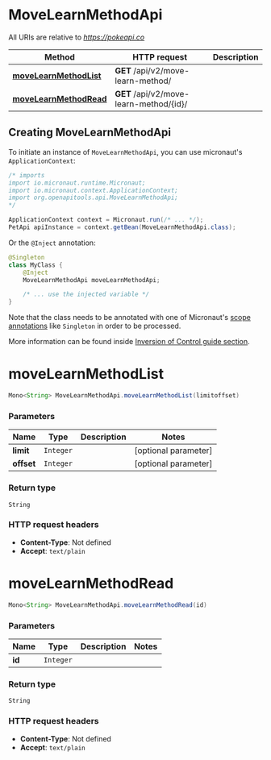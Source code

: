 # MoveLearnMethodApi

All URIs are relative to *https://pokeapi.co*

| Method | HTTP request | Description |
|------------- | ------------- | -------------|
| [**moveLearnMethodList**](MoveLearnMethodApi.md#moveLearnMethodList) | **GET** /api/v2/move-learn-method/ |  |
| [**moveLearnMethodRead**](MoveLearnMethodApi.md#moveLearnMethodRead) | **GET** /api/v2/move-learn-method/{id}/ |  |


## Creating MoveLearnMethodApi

To initiate an instance of `MoveLearnMethodApi`, you can use micronaut's `ApplicationContext`:
```java
/* imports
import io.micronaut.runtime.Micronaut;
import io.micronaut.context.ApplicationContext;
import org.openapitools.api.MoveLearnMethodApi;
*/

ApplicationContext context = Micronaut.run(/* ... */);
PetApi apiInstance = context.getBean(MoveLearnMethodApi.class);
```

Or the `@Inject` annotation:
```java
@Singleton
class MyClass {
    @Inject
    MoveLearnMethodApi moveLearnMethodApi;

    /* ... use the injected variable */
}
```
Note that the class needs to be annotated with one of Micronaut's [scope annotations](https://docs.micronaut.io/latest/guide/#scopes) like `Singleton` in order to be processed.

More information can be found inside [Inversion of Control guide section](https://docs.micronaut.io/latest/guide/#ioc).

<a id="moveLearnMethodList"></a>
# **moveLearnMethodList**
```java
Mono<String> MoveLearnMethodApi.moveLearnMethodList(limitoffset)
```



### Parameters
| Name | Type | Description  | Notes |
|------------- | ------------- | ------------- | -------------|
| **limit** | `Integer`|  | [optional parameter] |
| **offset** | `Integer`|  | [optional parameter] |


### Return type
`String`



### HTTP request headers
 - **Content-Type**: Not defined
 - **Accept**: `text/plain`

<a id="moveLearnMethodRead"></a>
# **moveLearnMethodRead**
```java
Mono<String> MoveLearnMethodApi.moveLearnMethodRead(id)
```



### Parameters
| Name | Type | Description  | Notes |
|------------- | ------------- | ------------- | -------------|
| **id** | `Integer`|  | |


### Return type
`String`



### HTTP request headers
 - **Content-Type**: Not defined
 - **Accept**: `text/plain`

